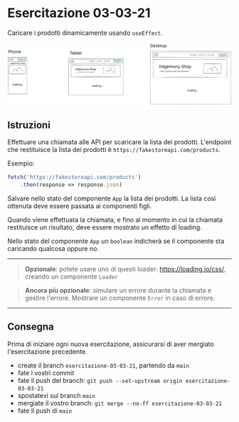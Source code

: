 # Esercitazione 03-03-21

Caricare i prodotti dinamicamente usando `useEffect`.

![responsive layout](images/3-api.svg)

## Istruzioni

Effettuare una chiamata alle API per scaricare la lista dei prodotti.
L'endpoint che restituisce la lista dei prodotti è `https://fakestoreapi.com/products`.

Esempio:
```javascript
fetch('https://fakestoreapi.com/products')
    .then(response => response.json)
```

Salvare nello stato del componente `App` la lista dei prodotti. La lista così ottenuta deve essere passata ai componenti figli.

Quando viene effettuata la chiamata, e fino al momento in cui la chiamata restituisce un risultato, deve essere mostrato un effetto di loading.

Nello stato del componente `App` un `boolean` indicherà se il componente sta caricando qualcosa oppure no.

---

> **Opzionale**: potete usare uno di questi loader: https://loading.io/css/, creando un componente `Loader`

> **Ancora più opzionale**: simulare un errore durante la chiamata e gestire l'errore. Mostrare un componente `Error` in caso di errore.

---

## Consegna

Prima di iniziare ogni nuova esercitazione, assicurarsi di aver mergiato l'esercitazione precedente.

- create il branch `esercitazione-03-03-21`, partendo da `main`
- fate i vostri commit
- fate il push del branch: `git push --set-upstream origin esercitazione-03-03-21`
- spostatevi sul branch `main`
- mergiate il vostro branch: `git merge --no-ff esercitazione-03-03-21`
- fate il push di `main`
